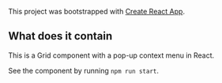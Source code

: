 This project was bootstrapped with [Create React App](https://github.com/facebook/create-react-app).

## What does it contain

This is a Grid component with a pop-up context menu in React.

See the component by running `npm run start`.
